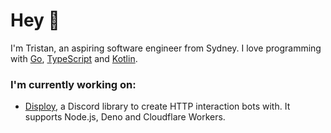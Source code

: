 # Hey 👋

I'm Tristan, an aspiring software engineer from Sydney. I love programming with [Go](https://github.com/TeamEvie/eviecoin), [TypeScript](https://github.com/Disploy/deploy) and [Kotlin](https://github.com/EvieClient/Client).

### I'm currently working on:

* [Disploy](https://github.com/Disploy/deploy), a Discord library to create HTTP interaction bots with. It supports Node.js, Deno and Cloudflare Workers.
